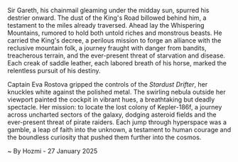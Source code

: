 
Sir Gareth, his chainmail gleaming under the midday sun, spurred his destrier onward.  The dust of the King's Road billowed behind him, a testament to the miles already traversed.  Ahead lay the Whispering Mountains, rumored to hold both untold riches and monstrous beasts.  He carried the King's decree, a perilous mission to forge an alliance with the reclusive mountain folk, a journey fraught with danger from bandits, treacherous terrain, and the ever-present threat of starvation and disease.  Each creak of saddle leather, each labored breath of his horse, marked the relentless pursuit of his destiny.

Captain Eva Rostova gripped the controls of the *Stardust Drifter*, her knuckles white against the polished metal.  The swirling nebula outside her viewport painted the cockpit in vibrant hues, a breathtaking but deadly spectacle.  Her mission: to locate the lost colony of Kepler-186f, a journey across uncharted sectors of the galaxy, dodging asteroid fields and the ever-present threat of pirate raiders.  Each jump through hyperspace was a gamble, a leap of faith into the unknown, a testament to human courage and the boundless curiosity that pushed them further into the cosmos.

~ By Hozmi - 27 January 2025
